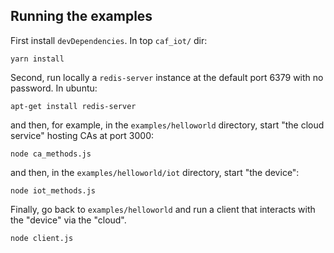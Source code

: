 ## Running the examples

First install `devDependencies`. In top `caf_iot/` dir:

    yarn install

Second, run locally a `redis-server` instance at the default port 6379 with no password. In ubuntu:

    apt-get install redis-server

and then, for example, in the `examples/helloworld` directory, start "the cloud service" hosting CAs at port 3000:

    node ca_methods.js

and then, in the `examples/helloworld/iot` directory, start "the device":

    node iot_methods.js

Finally, go back to `examples/helloworld` and run a client that interacts with the "device" via the "cloud".

    node client.js
